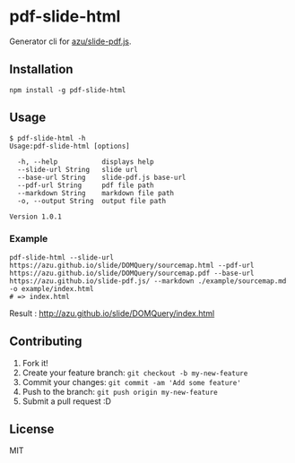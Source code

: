 # pdf-slide-html

Generator cli for [azu/slide-pdf.js](https://github.com/azu/slide-pdf.js "azu/slide-pdf.js").

## Installation

```
npm install -g pdf-slide-html
```

## Usage

```
$ pdf-slide-html -h
Usage:pdf-slide-html [options]

  -h, --help           displays help
  --slide-url String   slide url
  --base-url String    slide-pdf.js base-url
  --pdf-url String     pdf file path
  --markdown String    markdown file path
  -o, --output String  output file path

Version 1.0.1
```

### Example

```
pdf-slide-html --slide-url https://azu.github.io/slide/DOMQuery/sourcemap.html --pdf-url https://azu.github.io/slide/DOMQuery/sourcemap.pdf --base-url https://azu.github.io/slide-pdf.js/ --markdown ./example/sourcemap.md -o example/index.html
# => index.html
```

Result : http://azu.github.io/slide/DOMQuery/index.html

## Contributing

1. Fork it!
2. Create your feature branch: `git checkout -b my-new-feature`
3. Commit your changes: `git commit -am 'Add some feature'`
4. Push to the branch: `git push origin my-new-feature`
5. Submit a pull request :D

## License

MIT